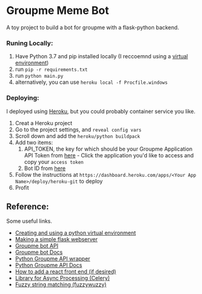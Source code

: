 # Groupme Meme Bot
A toy project to build a bot for groupme with a flask-python backend.


### Runing Locally:
1. Have Python 3.7 and pip installed locally (I reccoemnd using a [virtual environment](https://packaging.python.org/guides/installing-using-pip-and-virtual-environments/))
2. run ```pip -r requirements.txt```
3. run ```python main.py```
4. alternatively, you can use ```heroku local -f Procfile.windows```

### Deploying:
I deployed using [Heroku](https://dashboard.heroku.com/), but you could probably container service you like. 

1. Creat a Heroku project
2. Go to the project settings, and ```reveal config vars```
3. Scroll down and add the ```heroku/python buildpack```
4. Add two items:
   1. API_TOKEN, the key for which should be your Groupme Application API Token from [here](https://dev.groupme.com/applications) - Click the application you'd like to access and copy your ```access token```
   2. Bot ID from [here](https://dev.groupme.com/bots)
5. Follow the instructions at ```https://dashboard.heroku.com/apps/<Your App Name>/deploy/heroku-git``` to deploy
6. Profit

## Reference:
Some useful links.
* [Creating and using a python virtual environment](https://packaging.python.org/guides/installing-using-pip-and-virtual-environments/)
* [Making a simple flask webserver](https://www.freecodecamp.org/news/how-to-build-a-web-application-using-flask-and-deploy-it-to-the-cloud-3551c985e492/)
* [Groupme bot API](https://dev.groupme.com/tutorials/bots)
* [Groupme bot Docs](https://dev.groupme.com/docs/v3)
* [Python Groupme API wrapper](https://github.com/rhgrant10/Groupy)
* [Python Groupme API Docs](https://groupy.readthedocs.io/en/latest/pages/quickstart.html)
* [How to add a react front end (if desired)](https://blog.miguelgrinberg.com/post/how-to-create-a-react--flask-project)
* [Library for Async Processing (Celery)](https://docs.celeryproject.org/en/latest/index.html)
* [Fuzzy string matching (fuzzywuzzy)](https://www.datacamp.com/community/tutorials/fuzzy-string-python)